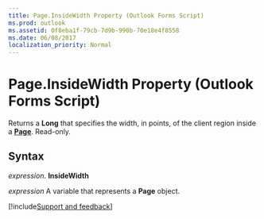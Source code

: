 ```yaml
---
title: Page.InsideWidth Property (Outlook Forms Script)
ms.prod: outlook
ms.assetid: 0f8eba1f-79cb-7d9b-990b-70e18e4f8558
ms.date: 06/08/2017
localization_priority: Normal
---
```



# Page.InsideWidth Property (Outlook Forms Script)

Returns a  **Long** that specifies the width, in points, of the client region inside a **[Page](Outlook.page.md)**. Read-only.


## Syntax

_expression_. **InsideWidth**

_expression_ A variable that represents a  **Page** object.

[!include[Support and feedback](~/includes/feedback-boilerplate.md)]